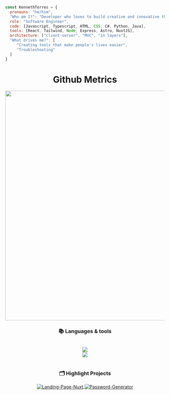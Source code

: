 
```javascript
const KennethTorres = {
  pronouns: "he/him",
  "Who am I?": "Developer who loves to build creative and innovative things. I mix technology + creativity."
  role: "Software Engineer",
  code: [Javascript, Typescript, HTML, CSS, C#, Python, Java],
  tools: [React, Tailwind, Node, Express, Astro, NuxtJS],
  architecture: ["client-server", "MVC", "in layers"],
  "What drives me?": [
     "Creating tools that make people's lives easier",
     "Troubleshooting"
  ]
}
```



<h1 align="center">Github Metrics </h1><p align="center">
<img width="725em" src="https://github-profile-summary-cards.vercel.app/api/cards/profile-details?username=KennethTorres&theme=github_dark" />
</p>

<h3 align="center">📚 Languages & tools </h3>

<br/>

<div align="center">
  <img src="https://skillicons.dev/icons?i=github,git,vscode,notion,pycharm,javascript,python,java,c,cpp,cs,html,css,bootstrap,tailwind" /><br>
  <img src="https://skillicons.dev/icons?i=figma,nodejs,express,dotnet,mongodb,mysql,ubuntu,bash,kali,linux,r,pwsh,astro,nuxtjs" /><br>
</div>

<br/>

<h3 align="center">🗂 Highlight Projects</h3>

<div align="center">
   <a href="https://github.com/KennethTorres/Landing-Page-Nuxt">
    <img align="center" src="https://github-readme-stats.vercel.app/api/pin/?username=KennethTorres&repo=Landing-Page-Nuxt&description&theme=light&title_color=000000&icon_color=000000&text_color=000000&bg_color=ffffff" alt="Landing-Page-Nuxt" />
  </a>

  <a href="https://github.com/KennethTorres/Password-Generator">
    <img align="center" src="https://github-readme-stats.vercel.app/api/pin/?username=KennethTorres&repo=Password-Generator&description&theme=light&title_color=000000&icon_color=000000&text_color=000000&bg_color=ffffff" alt="Password-Generator" />
  </a>
</div>
 
